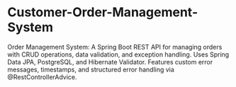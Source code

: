# Customer-Order-Management-System
Order Management System: A Spring Boot REST API for managing orders with CRUD operations, data validation, and exception handling. Uses Spring Data JPA, PostgreSQL, and Hibernate Validator. Features custom error messages, timestamps, and structured error handling via @RestControllerAdvice.
